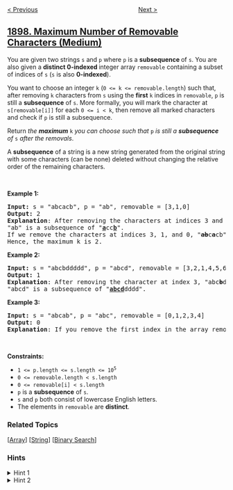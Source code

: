<!--|This file generated by command(leetcode description); DO NOT EDIT.    |-->
<!--+----------------------------------------------------------------------+-->
<!--|@author    openset <openset.wang@gmail.com>                           |-->
<!--|@link      https://github.com/openset                                 |-->
<!--|@home      https://github.com/openset/leetcode                        |-->
<!--+----------------------------------------------------------------------+-->

[< Previous](../redistribute-characters-to-make-all-strings-equal "Redistribute Characters to Make All Strings Equal")
　　　　　　　　　　　　　　　　
[Next >](../merge-triplets-to-form-target-triplet "Merge Triplets to Form Target Triplet")

## [1898. Maximum Number of Removable Characters (Medium)](https://leetcode.com/problems/maximum-number-of-removable-characters "可移除字符的最大数目")

<p>You are given two strings <code>s</code> and <code>p</code> where <code>p</code> is a <strong>subsequence </strong>of <code>s</code>. You are also given a <strong>distinct 0-indexed </strong>integer array <code>removable</code> containing a subset of indices of <code>s</code> (<code>s</code> is also <strong>0-indexed</strong>).</p>

<p>You want to choose an integer <code>k</code> (<code>0 &lt;= k &lt;= removable.length</code>) such that, after removing <code>k</code> characters from <code>s</code> using the <strong>first</strong> <code>k</code> indices in <code>removable</code>, <code>p</code> is still a <strong>subsequence</strong> of <code>s</code>. More formally, you will mark the character at <code>s[removable[i]]</code> for each <code>0 &lt;= i &lt; k</code>, then remove all marked characters and check if <code>p</code> is still a subsequence.</p>

<p>Return <em>the <strong>maximum</strong> </em><code>k</code><em> you can choose such that </em><code>p</code><em> is still a <strong>subsequence</strong> of </em><code>s</code><em> after the removals</em>.</p>

<p>A <strong>subsequence</strong> of a string is a new string generated from the original string with some characters (can be none) deleted without changing the relative order of the remaining characters.</p>

<p>&nbsp;</p>
<p><strong>Example 1:</strong></p>

<pre>
<strong>Input:</strong> s = &quot;abcacb&quot;, p = &quot;ab&quot;, removable = [3,1,0]
<strong>Output:</strong> 2
<strong>Explanation</strong>: After removing the characters at indices 3 and 1, &quot;a<s><strong>b</strong></s>c<s><strong>a</strong></s>cb&quot; becomes &quot;accb&quot;.
&quot;ab&quot; is a subsequence of &quot;<strong><u>a</u></strong>cc<strong><u>b</u></strong>&quot;.
If we remove the characters at indices 3, 1, and 0, &quot;<s><strong>ab</strong></s>c<s><strong>a</strong></s>cb&quot; becomes &quot;ccb&quot;, and &quot;ab&quot; is no longer a subsequence.
Hence, the maximum k is 2.
</pre>

<p><strong>Example 2:</strong></p>

<pre>
<strong>Input:</strong> s = &quot;abcbddddd&quot;, p = &quot;abcd&quot;, removable = [3,2,1,4,5,6]
<strong>Output:</strong> 1
<strong>Explanation</strong>: After removing the character at index 3, &quot;abc<s><strong>b</strong></s>ddddd&quot; becomes &quot;abcddddd&quot;.
&quot;abcd&quot; is a subsequence of &quot;<u><strong>abcd</strong></u>dddd&quot;.
</pre>

<p><strong>Example 3:</strong></p>

<pre>
<strong>Input:</strong> s = &quot;abcab&quot;, p = &quot;abc&quot;, removable = [0,1,2,3,4]
<strong>Output:</strong> 0
<strong>Explanation</strong>: If you remove the first index in the array removable, &quot;abc&quot; is no longer a subsequence.
</pre>

<p>&nbsp;</p>
<p><strong>Constraints:</strong></p>

<ul>
	<li><code>1 &lt;= p.length &lt;= s.length &lt;= 10<sup>5</sup></code></li>
	<li><code>0 &lt;= removable.length &lt; s.length</code></li>
	<li><code>0 &lt;= removable[i] &lt; s.length</code></li>
	<li><code>p</code> is a <strong>subsequence</strong> of <code>s</code>.</li>
	<li><code>s</code> and <code>p</code> both consist of lowercase English letters.</li>
	<li>The elements in <code>removable</code> are <strong>distinct</strong>.</li>
</ul>

### Related Topics
  [[Array](../../tag/array/README.md)]
  [[String](../../tag/string/README.md)]
  [[Binary Search](../../tag/binary-search/README.md)]

### Hints
<details>
<summary>Hint 1</summary>
First, we need to think about solving an easier problem, If we remove a set of indices from the string does P exist in S as a subsequence
</details>

<details>
<summary>Hint 2</summary>
We can binary search the K and check by solving the above problem.
</details>
